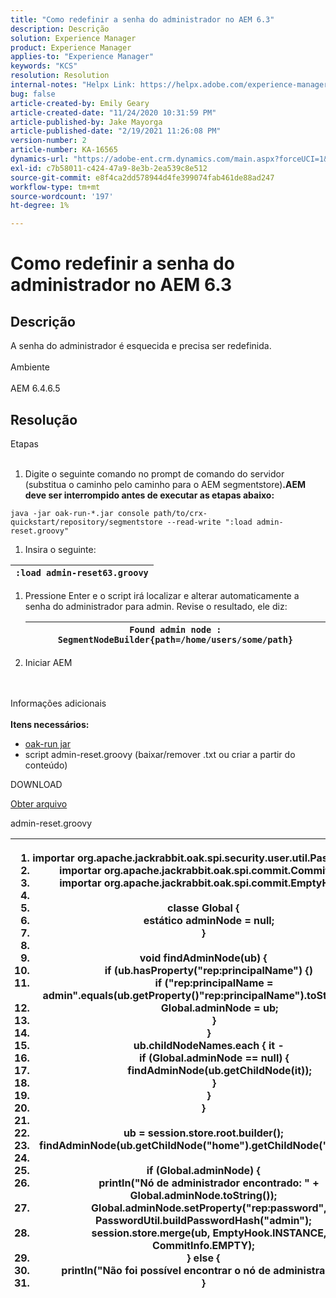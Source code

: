 ```yaml
---
title: "Como redefinir a senha do administrador no AEM 6.3"
description: Descrição
solution: Experience Manager
product: Experience Manager
applies-to: "Experience Manager"
keywords: "KCS"
resolution: Resolution
internal-notes: "Helpx Link: https://helpx.adobe.com/experience-manager/kb/How-to-reset-the-admin-password-in-AEM-6-3.html"
bug: false
article-created-by: Emily Geary
article-created-date: "11/24/2020 10:31:59 PM"
article-published-by: Jake Mayorga
article-published-date: "2/19/2021 11:26:08 PM"
version-number: 2
article-number: KA-16565
dynamics-url: "https://adobe-ent.crm.dynamics.com/main.aspx?forceUCI=1&pagetype=entityrecord&etn=knowledgearticle&id=278794d8-a42e-eb11-a813-000d3a593c3f"
exl-id: c7b58011-c424-47a9-8e3b-2ea539c8e512
source-git-commit: e8f4ca2dd578944d4fe399074fab461de88ad247
workflow-type: tm+mt
source-wordcount: '197'
ht-degree: 1%

---
```


# Como redefinir a senha do administrador no AEM 6.3

## Descrição


A senha do administrador é esquecida e precisa ser redefinida.
<br><br>Ambiente<br><br>
AEM 6.4.6.5


## Resolução

Etapas<br><br>
1. Digite o seguinte comando no prompt de comando do servidor (substitua o caminho pelo caminho para o AEM segmentstore)<b>.AEM deve ser interrompido antes de executar as etapas abaixo:</b>

`java -jar oak-run-*.jar console path/to/crx-quickstart/repository/segmentstore --read-write ":load admin-reset.groovy"`
1. Insira o seguinte:



| `:load admin-reset63.groovy` |
| --- |


1. Pressione Enter e o script irá localizar e alterar automaticamente a senha do administrador para admin.
Revise o resultado, ele diz:


   | `Found admin node : SegmentNodeBuilder{path=/home/users/some/path}` |
   | --- |
2. Iniciar AEM

<br><br>Informações adicionais<br><br>
<b>Itens necessários:</b>

- [oak-run jar](http://repo1.maven.org/maven2/org/apache/jackrabbit/oak-run/)
- script admin-reset.groovy (baixar/remover .txt ou criar a partir do conteúdo)


DOWNLOAD

[Obter arquivo](https://helpx.adobe.com/content/dam/help/en/experience-manager/kb/How-to-reset-the-admin-password-in-AEM-6-3/_jcr_content/main-pars/download_section/download-1/admin-reset_groovy.txt "admin-reset.groovy.txt")

admin-reset.groovy


| <ol>   <li>importar</code> org.apache.jackrabbit.oak.spi.security.user.util.PasswordUtil</code></li>   <li>importar</code> org.apache.jackrabbit.oak.spi.commit.CommitInfo</code></li>   <li>importar</code> org.apache.jackrabbit.oak.spi.commit.EmptyHook</code></li>   <li> </li>   <li>classe</code> Global {</code></li>   <li>    </code>estático</code> adminNode = </code>null</code>;</code></li>   <li>}</code></li>   <li> </li>   <li>void</code> findAdminNode(ub) {</code></li>   <li>    </code>if</code> (ub.hasProperty(</code>&quot;rep:principalName&quot;</code>) {)</code></li>   <li>        </code>if</code> (</code>&quot;rep:principalName = admin&quot;</code>.equals(ub.getProperty()</code>&quot;rep:principalName&quot;</code>).toString()) {</code></li>   <li>            </code>Global.adminNode = ub;</code></li>   <li>        </code>}</code></li>   <li>    </code>}</code></li>   <li>    </code>ub.childNodeNames.each { it -</code></li>   <li>        </code>if</code> (Global.adminNode == </code>null</code>) {</code></li>   <li>            </code>findAdminNode(ub.getChildNode(it));</code></li>   <li>        </code>}</code></li>   <li>    </code>}</code></li>   <li>}</code></li>   <li> </li>   <li>ub = session.store.root.builder();</code></li>   <li>findAdminNode(ub.getChildNode(</code>&quot;home&quot;</code>).getChildNode(</code>&quot;users&quot;</code>);</code></li>   <li> </li>   <li>if</code> (Global.adminNode) {</code></li>   <li>    </code>println(</code>&quot;Nó de administrador encontrado: &quot;</code> + Global.adminNode.toString());</code></li>   <li>    </code>Global.adminNode.setProperty(</code>&quot;rep:password&quot;</code>, PasswordUtil.buildPasswordHash(</code>&quot;admin&quot;</code>);</code></li>   <li>    </code>session.store.merge(ub, EmptyHook.INSTANCE, CommitInfo.EMPTY);</code></li>   <li>} </code>else</code> {</code></li>   <li>    </code>println(</code>&quot;Não foi possível encontrar o nó de administrador.&quot;</code>);</code></li>   <li>}</code></li>  </ol> |
| --- |
